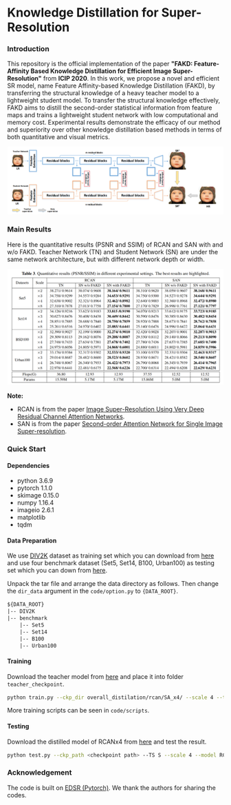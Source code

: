 # Knowledge Distillation for Super-Resolution
### Introduction

This repository is the official implementation of the paper **"FAKD: Feature-Affinity Based Knowledge Distillation for Efficient Image Super-Resolution"** from **ICIP 2020**. In this work, we propose a novel and efficient SR model, name Feature Affinity-based Knowledge Distillation (FAKD), by transferring the structural  knowledge of a heavy teacher model to a lightweight student model. To transfer the structural knowledge effectively, FAKD aims to distill the second-order statistical information from feature maps and trains a lightweight student network with low computational and memory cost. Experimental results demonstrate the efficacy of our method and superiority over other knowledge distillation based methods in terms of both quantitative and visual metrics.

![framework](./figure/framework.png)

### Main Results

Here is the quantitative results (PSNR and SSIM) of RCAN and SAN with and w/o FAKD. Teacher Network (TN) and Student Network (SN) are under the same network architecture, but with different network depth or width.

![result](./figure/result.png)

**Note:**

- RCAN is from the paper [Image Super-Resolution Using Very Deep Residual Channel Attention Networks](www.arxiv.org/abs/1807.02758).
- SAN is from the paper [Second-order Attention Network for Single Image Super-resolution](http://openaccess.thecvf.com/content_CVPR_2019/html/Dai_Second-Order_Attention_Network_for_Single_Image_Super-Resolution_CVPR_2019_paper.html).

### Quick Start

#### Dependencies

- python 3.6.9
- pytorch 1.1.0
- skimage 0.15.0
- numpy 1.16.4
- imageio 2.6.1
- matplotlib
- tqdm

#### Data Preparation

We use [DIV2K](http://people.ee.ethz.ch/~timofter/publications/Agustsson-CVPRW-2017.pdf) dataset as training set which you can download from [here](cv.snu.ac.kr/research/EDSR/DIV2K.tar) and use four benchmark dataset (Set5, Set14, B100, Urban100) as testing set which you can down from [here](cv.snu.ac.kr/research/EDSR/benchmark.tar).

Unpack the tar file and arrange the data directory as follows. Then change the `dir_data` argument in the `code/option.py` to `{DATA_ROOT}`.

```
${DATA_ROOT}
|-- DIV2K
|-- benchmark
    |-- Set5
    |-- Set14
    |-- B100
    |-- Urban100
```

#### Training

Download the teacher model from [here](https://drive.google.com/drive/folders/1qxE2XwBOI2kO0Obi7IC1mYzkfgTyeY61) and place it into folder `teacher_checkpoint`. 

```sh
python train.py --ckp_dir overall_distilation/rcan/SA_x4/ --scale 4 --teacher [RCAN] --model RCAN --alpha 0.5 --feature_loss_used 1 --feature_distilation_type 10*SA --features [1,2,3] --epochs 200 --save_results --chop --patch_size 192
```

More training scripts can be seen in `code/scripts`.

#### Testing

Download the distilled model of RCANx4 from [here](https://drive.google.com/drive/folders/13df3iuOcoKZXr-3tIqWt8K_4hyVWfK5d) and test the result. 

```sh
python test.py --ckp_path <checkpoint path> --TS S --scale 4 --model RCAN --n_resgroups 10 --n_resblocks 6
```

### Acknowledgement

The code is built on [EDSR (Pytorch)](https://github.com/thstkdgus35/EDSR-PyTorch/tree/legacy/1.1.0). We thank the authors for sharing the codes.